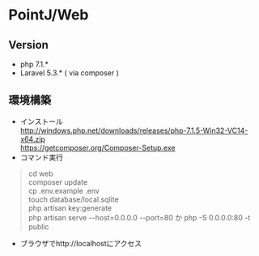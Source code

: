 # PointJ/Web

## Version
- php 7.1.*
- Laravel 5.3.* ( via composer )
## 環境構築
- インストール  
http://windows.php.net/downloads/releases/php-7.1.5-Win32-VC14-x64.zip  
https://getcomposer.org/Composer-Setup.exe  
- コマンド実行
>cd web  
composer update  
cp .env.example .env  
touch database/local.sqlite  
php artisan key:generate  
php artisan serve --host=0.0.0.0 --port=80 か php -S 0.0.0.0:80 -t public  

- ブラウザでhttp://localhostにアクセス
